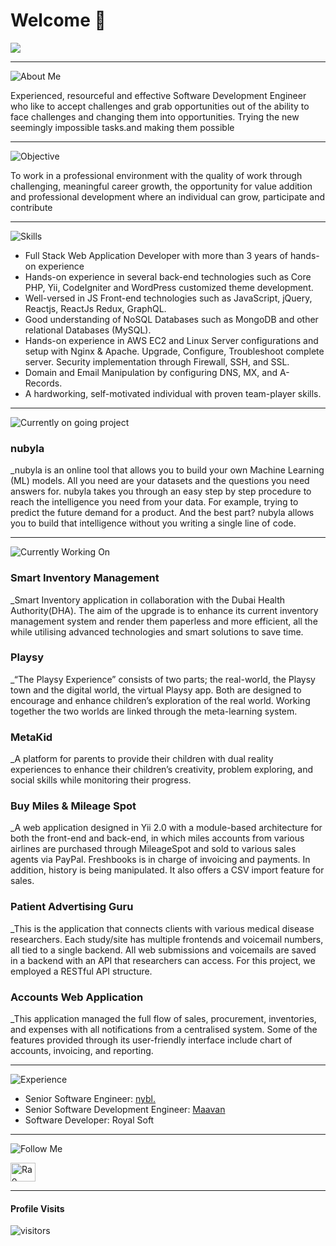 # Welcome 👋

<img src="https://media.licdn.com/dms/image/C4D16AQFbWno8QEDCgw/profile-displaybackgroundimage-shrink_350_1400/0/1650882101715?e=1672876800&v=beta&t=DgoEcoOZPDbWF1zLB2JTzHVnpcxfcahf_80K_zYEVkE" align="center" />

---

<img src="https://img.shields.io/badge/about Me-black.svg?&style=for-the-badge&logo=NuxtJS&logoColor=white" alt="About Me" />

Experienced, resourceful and effective Software Development Engineer who like to accept challenges and grab opportunities out of the ability to face challenges and changing them into opportunities. Trying the new seemingly impossible tasks.and making them possible

---

<img src="https://img.shields.io/badge/Objective-black.svg?&style=for-the-badge&logo=NuxtJS&logoColor=white" alt="Objective" />

To work in a professional environment with the quality of work through challenging, meaningful career growth, the opportunity for value addition and professional development where an individual can grow, participate and contribute

---

<img src="https://img.shields.io/badge/Skills & Abilities-black.svg?&style=for-the-badge&logo=Skills & Abilities&logoColor=white" alt="Skills" />

- Full Stack Web Application Developer with more than 3 years of hands-on experience
- Hands-on experience in several back-end technologies such as Core PHP, Yii, CodeIgniter and WordPress customized theme development.
- Well-versed in JS Front-end technologies such as JavaScript, jQuery, Reactjs, ReactJs Redux, GraphQL.
- Good understanding of NoSQL Databases such as MongoDB and other relational Databases (MySQL).
- Hands-on experience in AWS EC2 and Linux Server configurations and setup with Nginx & Apache. Upgrade, Configure, Troubleshoot complete server. Security implementation through Firewall, SSH, and SSL.
- Domain and Email Manipulation by configuring DNS, MX, and A-Records.
- A hardworking, self-motivated individual with proven team-player skills.

---

<img src="https://img.shields.io/badge/Currently on going project-black.svg?&style=for-the-badge&logo=NuxtJS&logoColor=white" alt="Currently on going project" />

### nubyla

\_nubyla is an online tool that allows you to build your own Machine Learning (ML) models. All you need are your datasets and the questions you need answers for. nubyla takes you through an easy step by step procedure to reach the intelligence you need from your data. For example, trying to predict the future demand for a product. And the best part? nubyla allows you to build that intelligence without you writing a single line of code.

---

<img src="https://img.shields.io/badge/Accomplishments-black.svg?&style=for-the-badge&logo=NuxtJS&logoColor=white" alt="Currently Working On" />

### Smart Inventory Management

\_Smart Inventory application in collaboration with the Dubai Health Authority(DHA). The aim of the upgrade is to enhance its current inventory management system and render them paperless and more efficient, all the while utilising advanced technologies and smart solutions to save time.

### Playsy

\_“The Playsy Experience” consists of two parts; the real-world, the Playsy town and the digital world, the virtual Playsy app. Both are designed to encourage and enhance children’s exploration of the real world. Working together the two worlds are linked through the meta-learning system.

### MetaKid

\_A platform for parents to provide their children with dual reality experiences to enhance their children’s creativity, problem exploring, and social skills while monitoring their progress.

### Buy Miles & Mileage Spot

\_A web application designed in Yii 2.0 with a module-based architecture for both the front-end and back-end, in which miles accounts from various airlines are purchased through MileageSpot and sold to various sales agents via PayPal. Freshbooks is in charge of invoicing and payments. In addition, history is being manipulated. It also offers a CSV import feature for sales.

### Patient Advertising Guru

\_This is the application that connects clients with various medical disease researchers. Each study/site has multiple frontends and voicemail numbers, all tied to a single backend. All web submissions and voicemails are saved in a backend with an API that researchers can access. For this project, we employed a RESTful API structure.

### Accounts Web Application

\_This application managed the full flow of sales, procurement, inventories, and expenses with all notifications from a centralised system. Some of the features provided through its user-friendly interface include chart of accounts, invoicing, and reporting.

---

<img src="https://img.shields.io/badge/Professional Experience-black.svg?&style=for-the-badge&logo=NuxtJS&logoColor=white" alt="Experience" />

- Senior Software Engineer: [nybl.](https://www.nybl.ai/)
- Senior Software Development Engineer: [Maavan](https://maavan.com/)
- Software Developer: Royal Soft

<!-- ## <img src="https://img.shields.io/badge/💰 Funding-black.svg?&style=for-the-badge&logo=NuxtJS&logoColor=white" alt="Funding" />

[<img src="https://img.shields.io/badge/sponsor-30363D?style=for-the-badge&logo=GitHub-Sponsors&logoColor=#EA4AAA" alt="Github-sponsors" />](https://www.buymeacoffee.com/mrdanishsaleem)
[<img src="https://img.shields.io/badge/Buy%20Me%20a%20Coffee-ffdd00?style=for-the-badge&logo=buy-me-a-coffee&logoColor=black" alt="BuyMeACoffee" />](https://www.buymeacoffee.com/mrdanishsaleem) -->

---

<img src="https://img.shields.io/badge/Follow Me-black.svg?&style=for-the-badge&logo=NuxtJS&logoColor=white" alt="Follow Me" />

<a href="https://www.linkedin.com/in/rmsz786/" target="blank"><img align="center" src="https://cdn.jsdelivr.net/npm/simple-icons@3.0.1/icons/linkedin.svg" alt="Rao Muhammad Salman/" height="30" width="40" /></a>

---

#### Profile Visits

![visitors](https://visitor-badge.glitch.me/badge?page_id=mrdanishsaleem.rmsz786)
